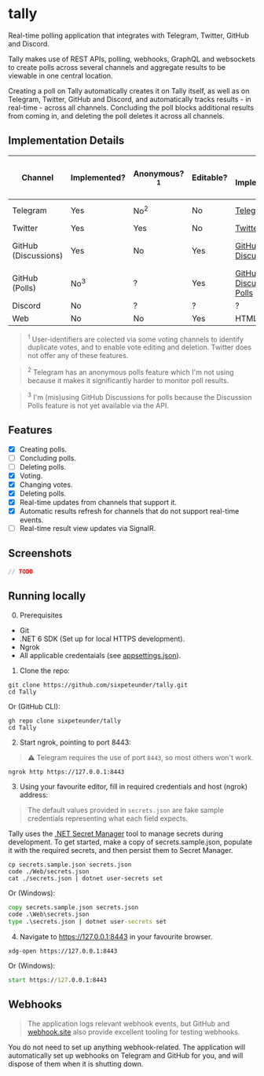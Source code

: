 # tally
Real-time polling application that integrates with Telegram, Twitter, GitHub and Discord.

Tally makes use of REST APIs, polling, webhooks, GraphQL and websockets to create polls across several channels and aggregate results to be viewable in one central location.

Creating a poll on Tally automatically creates it on Tally itself, as well as on Telegram, Twitter, GitHub and Discord, and automatically tracks results - in real-time - across all channels. 
Concluding the poll blocks additional results from coming in, and deleting the poll deletes it across all channels.

## Implementation Details

| Channel              | Implemented?   | Anonymous?<sup>1</sup> | Editable? | Poll Implementation                                                                    | Maximum number of Options | Voting Implementation      | "Conclude Poll" Implementation | "Delete Poll" Implementation |
|----------------------|----------------|------------------------|-----------|----------------------------------------------------------------------------------------|---------------------------|----------------------------|--------------------------------|------------------------------|
| Telegram             | Yes            | No<sup>2</sup>         | No        | [Telegram Polls](https://telegram.org/blog/polls-2-0-vmq)                              | 10                        | Webhooks, polling          | Native "Stop poll"             | Delete message               |
| Twitter              | Yes            | Yes                    | No        | [Twitter Polls](https://help.twitter.com/en/using-twitter/twitter-polls)               | 4                         | Polling                    | Timeout                        | Delete tweet                 |
| GitHub (Discussions) | Yes            | No                     | Yes       | [GitHub Discussions](https://docs.github.com/en/discussions)                           | Infinite                  | Webhooks, GraphQL, polling | Native "Lock conversation"     | Delete discussion            |
| GitHub (Polls)       | No<sup>3</sup> | ?                      | Yes       | [GitHub Discussion Polls](https://github.blog/changelog/2022-04-12-discussions-polls/) | 8                         | ?                          | ?                              | ?                            |
| Discord              | No             | ?                      | ?         | ?                                                                                      | ?                         | ?                          | ?                              | ?                            |
| Web                  | No             | No                     | Yes       | HTML form                                                                              | Infinite                  | HTML form                  | Disable voting                 | Delete poll                  |

> <sup>1</sup> User-identifiers are colected via some voting channels to identify duplicate votes, and to enable vote editing and deletion. Twitter does not offer any of these features.

> <sup>2</sup> Telegram has an anonymous polls feature which I'm not using because it makes it significantly harder to monitor poll results.

> <sup>3</sup> I'm (mis)using GitHub Discussions for polls because the Discussion Polls feature is not yet available via the API.

## Features
- [x] Creating polls.
- [ ] Concluding polls.
- [ ] Deleting polls.
- [x] Voting.
- [x] Changing votes.
- [x] Deleting polls.
- [x] Real-time updates from channels that support it.
- [x] Automatic results refresh for channels that do not support real-time events. 
- [ ] Real-time result view updates via SignalR.

## Screenshots

```csharp 
// TODO
```

## Running locally

0. Prerequisites
- Git
- .NET 6 SDK (Set up for local HTTPS development).
- Ngrok
- All applicable credentaials (see [appsettings.json](https://github.com/sixpeteunder/tally/tree/main/Web/appsetings.json)).

1. Clone the repo:

```shell
git clone https://github.com/sixpeteunder/tally.git
cd Tally
```

Or (GitHub CLI):

```shell
gh repo clone sixpeteunder/tally
cd Tally
```

2. Start ngrok, pointing to port 8443:

> ⚠️ Telegram requires the use of port `8443`, so most others won't work.

```shell 
ngrok http https://127.0.0.1:8443
```

3. Using your favourite editor, fill in required credentials and host (ngrok) address:

> The default values provided in `secrets.json` are fake sample credentials representing what each field expects.

Tally uses the [.NET Secret Manager](https://docs.microsoft.com/en-us/aspnet/core/security/app-secrets) tool to manage secrets during development. To get started, make a copy of secrets.sample.json, populate it with the required secrets, and then persist them to Secret Manager.

```shell
cp secrets.sample.json secrets.json
code ./Web/secrets.json
cat ./secrets.json | dotnet user-secrets set
```

Or (Windows):

```cmd
copy secrets.sample.json secrets.json
code .\Web\secrets.json
type .\secrets.json | dotnet user-secrets set
```

4. Navigate to https://127.0.0.1:8443 in your favourite browser.

```shell
xdg-open https://127.0.0.1:8443
```

Or (Windows):

```cmd
start https://127.0.0.1:8443
```

## Webhooks

> The application logs relevant webhook events, but GitHub and [webhook.site](https://webhook.site) also provide excellent tooling for testing webhooks.

You do not need to set up anything webhook-related. The application will automatically set up webhooks on Telegram and GitHub for you, and will dispose of them when it is shutting down.

